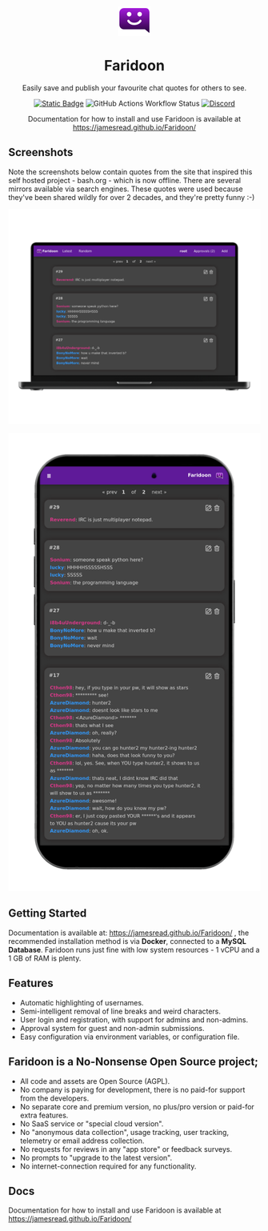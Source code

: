 <div align = "center">
  <img alt = "project logo" src = "faridoon.png" />
  <h1>Faridoon</h1>

  Easily save and publish your favourite chat quotes for others to see.

[![Static Badge](https://img.shields.io/badge/maturity-stable-brightgreen)](#none)
![GitHub Actions Workflow Status](https://img.shields.io/github/actions/workflow/status/jamesread/Faridoon/build-tag.yml?link=https%3A%2F%2Fgithub.com%2Fjamesread%2Ffaridoon%2Factions%2Fworkflows%2Fbuild-tag.yml)
[![Discord](https://img.shields.io/discord/846737624960860180?label=Discord%20Server)](https://discord.gg/jhYWWpNJ3v)

Documentation for how to install and use Faridoon is available at https://jamesread.github.io/Faridoon/

</div>

## Screenshots 

Note the screenshots below contain quotes from the site that inspired this self hosted project - bash.org - which is now offline. There are several mirrors available via search engines. These quotes were used because they've been shared wildly for over 2 decades, and they're pretty funny :-) 

![Faridoon Mobile Phone Screenshot](var/mockupLaptop.png)

![Faridoon Desktop Screenshot](var/mockupMobilePhone.png)

## Getting Started

Documentation is available at: https://jamesread.github.io/Faridoon/ , the recommended installation method is via **Docker**, connected to a **MySQL Database**. Faridoon runs just fine with low system resources - 1 vCPU and a 1 GB of RAM is plenty. 

## Features

* Automatic highlighting of usernames.
* Semi-intelligent removal of line breaks and weird characters.
* User login and registration, with support for admins and non-admins.
* Approval system for guest and non-admin submissions.
* Easy configuration via environment variables, or configuration file.

## **Faridoon is a No-Nonsense Open Source project;**

- All code and assets are Open Source (AGPL).
- No company is paying for development, there is no paid-for support from the developers.
- No separate core and premium version, no plus/pro version or paid-for extra features.
- No SaaS service or "special cloud version".
- No "anonymous data collection", usage tracking, user tracking, telemetry or email address collection.
- No requests for reviews in any "app store" or feedback surveys.
- No prompts to "upgrade to the latest version".
- No internet-connection required for any functionality.

## Docs

Documentation for how to install and use Faridoon is available at https://jamesread.github.io/Faridoon/
